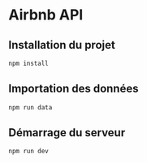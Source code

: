 # Airbnb API

## Installation du projet

```bash
npm install
```

## Importation des données

```bash
npm run data
```

## Démarrage du serveur

```bash
npm run dev
```
